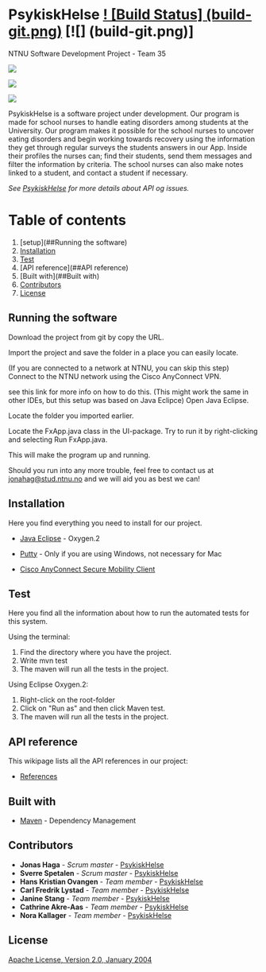 
# PsykiskHelse [! [Build Status] (build-git.png)](https://gitlab.stud.iie.ntnu.no/tdt4140-2018/35) [![] (build-git.png)]
NTNU Software Development Project - Team 35

![](forside.png)

![](registrering.png)

![](hovedside.png)

PsykiskHelse is a software project under development. Our program is made for school nurses to handle eating disorders among students at the University. Our program makes it possible for the school nurses to uncover eating disorders and begin working towards recovery using the information they get through regular surveys the students answers in our App. Inside their profiles the nurses can; find their students, send them messages and filter the information by criteria. The school nurses can also make notes linked to a student, and contact a student if necessary.

*See [PsykiskHelse](git@gitlab.stud.iie.ntnu.no:tdt4140-2018/35.git) for more details about API og issues.*


# Table of contents
1. [setup](##Running the software)
2. [Installation](##Installation)
3. [Test](##Test)
4. [API reference](##API reference)
5. [Built with](##Built with)
6. [Contributors](##Contributors)
7. [License](##License)


## Running the software

Download the project from git by copy the URL.

Import the project and save the folder in a place you can easily locate.

(If you are connected to a network at NTNU, you can skip this step) Connect to the NTNU network using the Cisco AnyConnect VPN.

see this link for more info on how to do this.
(This might work the same in other IDEs, but this setup was based on Java Eclipce) Open Java Eclipse.

Locate the folder you imported earlier.

Locate the FxApp.java class in the UI-package. Try to run it by right-clicking and selecting Run FxApp.java.

This will make the program up and running.

Should you run into any more trouble, feel free to contact us at jonahag@stud.ntnu.no and we will aid you as best we can!


## Installation
Here you find everything you need to install for our project.

* [Java Eclipse](http://www.eclipse.org/downloads/eclipse-packages/) - Oxygen.2

* [Putty](https://www.putty.org) - Only if you are using Windows, not necessary for Mac

* [Cisco AnyConnect Secure Mobility Client](https://www.cisco.com/c/en/us/support/security/anyconnect-secure-mobility-client-v4-x/model.html)


## Test
Here you find all the information about how to run the automated tests for this system.

Using the terminal:
1. Find the directory where you have the project.
2. Write mvn test
3. The maven will run all the tests in the project.

Using Eclipse Oxygen.2:
1. Right-click on the root-folder
2. Click on "Run as" and then click Maven test.
3. The maven will run all the tests in the project.


## API reference
This wikipage lists all the API references in our project:

* [References](https://gitlab.stud.iie.ntnu.no/tdt4140-2018/35/wikis/Dokumentasjon/Design-av-REST-API)

## Built with

* [Maven](https://maven.apache.org/) - Dependency Management

## Contributors

* **Jonas Haga** - *Scrum master* - [PsykiskHelse](https://gitlab.stud.iie.ntnu.no/tdt4140-2018/35.git)
* **Sverre Spetalen** - *Scrum master* - [PsykiskHelse](https://gitlab.stud.iie.ntnu.no/tdt4140-2018/35.git)
* **Hans Kristian Ovangen** - *Team member* - [PsykiskHelse](https://gitlab.stud.iie.ntnu.no/tdt4140-2018/35.git)
* **Carl Fredrik Lystad** - *Team member* - [PsykiskHelse](https://gitlab.stud.iie.ntnu.no/tdt4140-2018/35.git)
* **Janine Stang** - *Team member* - [PsykiskHelse](https://gitlab.stud.iie.ntnu.no/tdt4140-2018/35.git)
* **Cathrine Akre-Aas** - *Team member* - [PsykiskHelse](https://gitlab.stud.iie.ntnu.no/tdt4140-2018/35.git)
* **Nora Kallager** - *Team member* - [PsykiskHelse](https://gitlab.stud.iie.ntnu.no/tdt4140-2018/35.git)

## License

[Apache License, Version 2.0, January 2004](https://www.apache.org/licenses/LICENSE-2.0)
